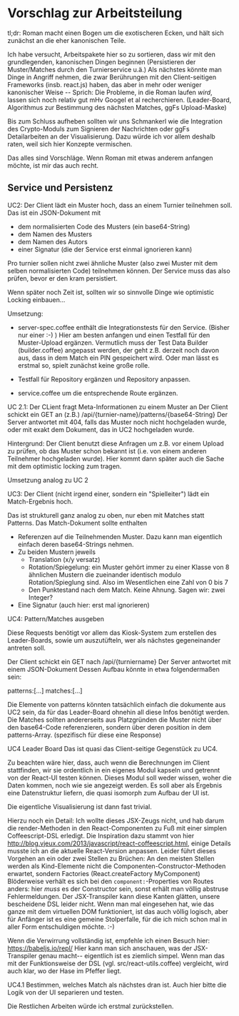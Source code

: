 Vorschlag zur Arbeitsteilung
============================

tl;dr: Roman macht einen Bogen um die exotischeren Ecken, und hält sich
zunächst an die eher kanonischen Teile.

Ich habe versucht, Arbeitspakete hier so zu sortieren, dass wir mit den
grundlegenden, kanonischen Dingen beginnen (Persistieren der Muster/Matches
durch den Turnierservice u.ä.) Als nächstes könnte man Dinge in Angriff nehmen,
die zwar Berührungen mit den Client-seitigen Frameworks (insb. react.js) haben,
das aber in mehr oder weniger kanonischer Weise -- Sprich: Die Probleme, in die
Roman laufen *wird*, lassen sich noch relativ gut mHv Googel et al
recherchieren.  (Leader-Board, Algorithmus zur Bestimmung des nächsten Matches,
ggFs Upload-Maske)

Bis zum Schluss aufheben sollten wir uns Schmankerl wie die Integration des
Crypto-Moduls zum Signieren der Nachrichten oder ggFs Detailarbeiten an der
Visualisierung. Dazu würde ich vor allem deshalb raten, weil sich hier Konzepte
vermischen. 

Das alles sind Vorschläge. Wenn Roman mit etwas anderem anfangen möchte, ist mir das auch recht.


Service und Persistenz
----------------------


UC2: Der Client lädt ein Muster hoch, dass an einem Turnier teilnehmen soll.
Das ist ein JSON-Dokument mit
- dem normalisierten Code des Musters (ein base64-String)
- dem Namen des Musters
- dem Namen des Autors
- einer  Signatur (die der Service erst einmal ignorieren kann)

Pro turnier sollen nicht zwei ähnliche Muster (also zwei Muster mit dem selben normalisierten Code)
teilnehmen können. Der Service muss das also prüfen, bevor er den kram persistiert.

Wenn später noch Zeit ist, sollten wir so sinnvolle Dinge wie
optimistic Locking einbauen...

Umsetzung: 

- server-spec.coffee enthält die Integrationstests für den Service. (Bisher nur einer :-) ) 
  Hier am besten anfangen und einen Testfall für den Muster-Upload ergänzen.
  Vermutlich muss der Test Data Builder (builder.coffee) angepasst werden, der geht z.B. derzeit noch 
  davon aus, dass in dem Match ein PIN gespeichert wird. Oder man lässt es erstmal so, spielt zunächst keine große rolle.

- Testfall für Repository ergänzen und Repository anpassen.

- service.coffee um die entsprechende Route ergänzen. 

UC 2.1: Der CLient fragt Meta-Informationen zu einem Muster an
  Der Client schickt ein GET an (z.B.) /api/{turnier-name}/patterns/{base64-String}
  Der Server antwortet mit 404, falls das Muster noch nicht hochgeladen wurde, oder mit
  exakt dem Dokument, das in UC2 hochgeladen wurde.

  Hintergrund: Der Client benutzt diese Anfragen um z.B. vor einem Upload zu prüfen, ob das Muster schon
  bekannt ist (i.e. von einem anderen Teilnehmer hochgeladen wurde).
  Hier kommt dann später auch die Sache mit dem optimistic locking zum tragen.

  Umsetzung analog zu UC 2

UC3: Der Client (nicht irgend einer, sondern ein "Spielleiter") lädt ein Match-Ergebnis hoch.

Das ist strukturell ganz analog zu oben, nur eben mit Matches statt Patterns.
Das Match-Dokument sollte enthalten
- Referenzen auf die Teilnehmenden Muster. Dazu kann man eigentlich einfach
  deren base64-Strings nehmen.
- Zu beiden Mustern jeweils
  - Translation (x/y versatz)
  - Rotation/Spiegelung: ein Muster gehört immer zu einer Klasse von 8
    ähnlichen Mustern die zueinander identisch modulo Rotation/Spieglung sind.
    Also im Wesentlichen eine Zahl von 0 bis 7
  - Den Punktestand nach dem Match. Keine Ahnung. Sagen wir: zwei Integer?
- Eine Signatur (auch hier: erst mal ignorieren)


UC4: Pattern/Matches ausgeben

Diese Requests benötigt vor allem das Kiosk-System zum erstellen des Leader-Boards,
sowie um auszutüfteln, wer als nächstes gegeneinander antreten soll.

Der Client schickt ein GET nach /api/{turniername}
Der Server antwortet mit einem JSON-Dokument
Dessen Aufbau könnte in etwa folgendermaßen sein:

patterns:[...]
matches:[...]

Die Elemente von patterns  könnten tatsächlich einfach die dokumente aus UC2 sein, da für das Leader-Board 
ohnehin all diese Infos benötigt werden.
Die Matches sollten andererseits aus Platzgründen die Muster nicht über den base64-Code referenzieren, sondern
über deren position in dem patterns-Array. (spezifisch für diese eine Response)

UC4 Leader Board
Das ist quasi das Client-seitige Gegenstück zu UC4.

Zu beachten wäre hier, dass, auch wenn die Berechnungen im Client stattfinden,
wir sie ordentlich in ein eigenes Modul kapseln und getrennt von der React-UI
testen können. Dieses Modul soll weder wissen, woher die Daten kommen, noch wie
sie angezeigt werden. Es soll aber als Ergebnis eine Datenstruktur liefern, die
quasi isomorph zum Aufbau der UI ist.

Die eigentliche Visualisierung ist dann fast trivial.

Hierzu noch ein Detail: Ich wollte dieses JSX-Zeugs nicht, und hab darum die
render-Methoden in den React-Componenten zu Fuß mit einer simplen
Coffeescript-DSL erledigt.  Die Inspiration dazu stammt von hier
http://blog.vjeux.com/2013/javascript/react-coffeescript.html, einige Details musste
ich an die aktuelle React-Version anpassen. Leider führt
dieses Vorgehen an ein oder zwei Stellen zu Brüchen: An den meisten Stellen
werden als Kind-Elemente nicht die Componenten-Constructor-Methoden erwartet,
sondern Factories (React.createFactory MyComponent) Blöderweise verhält es sich
bei den `component:`-Properties von Routes anders: hier *muss* es der
Constructor sein, sonst erhält man völlig abstruse Fehlermeldungen. Der
JSX-Transpiler kann diese Kanten glätten, unsere bescheidene DSL
leider nicht. Wenn man mal eingesehen hat, wie das ganze mit dem virtuellen
DOM funktioniert, ist das auch völlig logisch, aber für Anfänger ist es eine
gemeine Stolperfalle, für die ich mich schon mal in aller Form entschuldigen möchte. :-)

Wenn die Verwirrung vollständig ist, empfehle ich einen Besuch hier:
https://babeljs.io/repl/
Hier kann man sich anschauen, was der JSX-Transpiler genau macht-- eigentlich ist es ziemlich simpel.
Wenn man das mit der Funktionsweise der DSL (vgl. src/react-utils.coffee) vergleicht, wird auch klar,
wo der Hase im Pfeffer liegt.


UC4.1 Bestimmen, welches Match als nächstes dran ist.
Auch hier bitte die Logik von der UI separieren und testen.



Die Restlichen Arbeiten würde ich erstmal zurückstellen.
